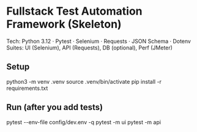 # Fullstack Test Automation Framework (Skeleton)

Tech: Python 3.12 · Pytest · Selenium · Requests · JSON Schema · Dotenv  
Suites: UI (Selenium), API (Requests), DB (optional), Perf (JMeter)

## Setup
python3 -m venv .venv
source .venv/bin/activate
pip install -r requirements.txt

## Run (after you add tests)
pytest --env-file config/dev.env -q
pytest -m ui
pytest -m api
